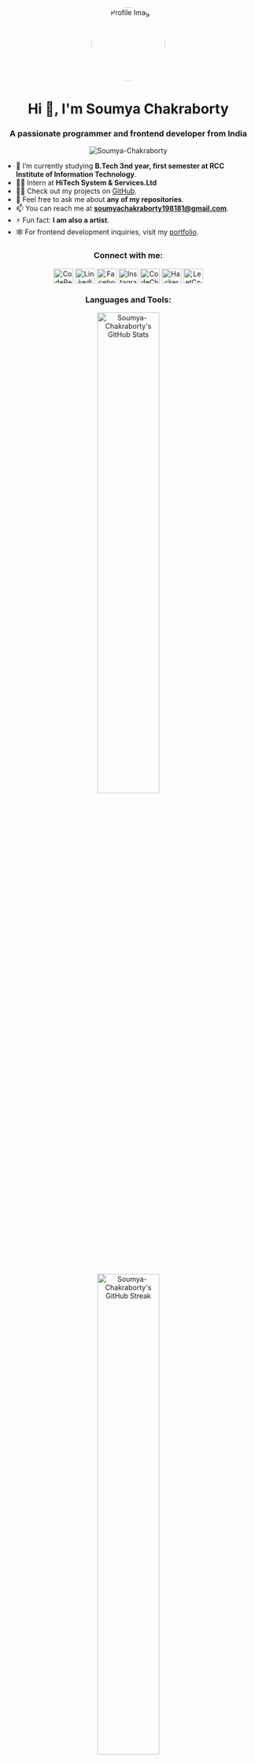 
<div align="center">
  <img src="https://avatars.githubusercontent.com/u/128106669?v=4" alt="Profile Image" style="border-radius: 50%; width: 150px; height: 150px;">
</div>
<h1 align="center">Hi 👋, I'm Soumya Chakraborty</h1>
<h3 align="center">A passionate programmer and frontend developer from India</h3>

<p align="center">
  <img src="https://komarev.com/ghpvc/?username=Soumya-Chakraborty&label=Profile%20views&color=0e75b6&style=flat" alt="Soumya-Chakraborty" />
</p>

- 🌱 I’m currently studying **B.Tech 3nd year, first semester at RCC Institute of Information Technology**.
- 👨‍💻 Intern at **HiTech System & Services.Ltd**
- 👨‍💻 Check out my projects on [GitHub](https://github.com/Soumya-Chakraborty?tab=repositories).
- 💬 Feel free to ask me about **any of my repositories**.
- 📫 You can reach me at **soumyachakraborty198181@gmail.com**.
- ⚡ Fun fact: **I am also a artist**.
- 🕸️ For frontend development inquiries, visit my [portfolio](https://soumya-chakraborty.github.io/PortfolioV2/).

<h3 align="center">Connect with me:</h3>
<p align="center">
  <a href="https://codepen.io/Soumya-Chakraborty" target="blank"><img align="center" src="https://raw.githubusercontent.com/rahuldkjain/github-profile-readme-generator/master/src/images/icons/Social/codepen.svg" alt="CodePen" height="30" width="40" /></a>
  <a href="https://www.linkedin.com/in/soumya-chakraborty-943299260/" target="blank"><img align="center" src="https://raw.githubusercontent.com/rahuldkjain/github-profile-readme-generator/master/src/images/icons/Social/linked-in-alt.svg" alt="LinkedIn" height="30" width="40" /></a>
  <a href="https://www.facebook.com/profile.php?id=100089264288424&mibextid=ZbWKwL" target="blank"><img align="center" src="https://raw.githubusercontent.com/rahuldkjain/github-profile-readme-generator/master/src/images/icons/Social/facebook.svg" alt="Facebook" height="30" width="40" /></a>
  <a href="https://instagram.com/soumya_ckakraborty?igshid=zddkntzintm=" target="blank"><img align="center" src="https://raw.githubusercontent.com/rahuldkjain/github-profile-readme-generator/master/src/images/icons/Social/instagram.svg" alt="Instagram" height="30" width="40" /></a>
  <a href="https://www.codechef.com/users/soumyachakraborty" target="blank"><img align="center" src="https://cdn.jsdelivr.net/npm/simple-icons@3.1.0/icons/codechef.svg" alt="CodeChef" height="30" width="40" /></a>
  <a href="https://www.hackerrank.com/soumyachakrabor3?hr_r=1" target="blank"><img align="center" src="https://raw.githubusercontent.com/rahuldkjain/github-profile-readme-generator/master/src/images/icons/Social/hackerrank.svg" alt="HackerRank" height="30" width="40" /></a>
  <a href="https://www.leetcode.com/soumyachakraborty" target="blank"><img align="center" src="https://raw.githubusercontent.com/rahuldkjain/github-profile-readme-generator/master/src/images/icons/Social/leet-code.svg" alt="LeetCode" height="30" width="40" /></a>
</p>

<h3 align="center">Languages and Tools:</h3>

<div align="center">
<a href="https://github.com/Soumya-Chakraborty"><img width="50%" src="https://github-readme-stats.vercel.app/api?username=Soumya-Chakraborty&theme=radical&title_color=ff3068" alt="Soumya-Chakraborty's GitHub Stats"></a>
<a href="https://github.com/Soumya-Chakraborty"><img width="50%" src="https://github-readme-streak-stats.herokuapp.com/?user=Soumya-Chakraborty&theme=radical&date_format=M%20j%5B%2C%20Y%5D&ring=ff3068&fire=ff3068&sideNums=ff3068" alt="Soumya-Chakraborty's GitHub Streak"></a>
</div>

<h3 align="center">📘 My top open source projects</h3>
<p align="center">
  <a href="https://github.com/Soumya-Chakraborty/DSApy"><img width="40%" src="https://denvercoder1-github-readme-stats.vercel.app/api/pin/?username=Soumya-Chakraborty&repo=DSApy&hide_border=true&bg_color=1F222E&title_color=F85D7F&icon_color=F8D866&theme=react&show_icons=false" alt="DSApy"></a>
  <a href="https://github.com/Soumya-Chakraborty/Design_and_Analysis_of_Algorithm"><img width="40%" src="https://denvercoder1-github-readme-stats.vercel.app/api/pin/?username=Soumya-Chakraborty&repo=Design_and_Analysis_of_Algorithm&hide_border=true&bg_color=1F222E&title_color=F85D7F&icon_color=F8D866&theme=react&show_icons=false" alt="Recursive function"></a>
</p>

<p align="right">
  <a href="https://github.com/Soumya-Chakraborty?tab=repositories"><img alt="All Repositories" title="All Repositories" src="https://custom-icon-badges.herokuapp.com/badge/-All%20Repos-2962FF?style=for-the-badge&logoColor=white&logo=repo"/></a>
</p>
<p align="right">
  <a 
    <image 
  <a href="https://www.discord.gg/Soumya-Chakraborty">
    <img alt="Discord Community" title="Join our community" src="https://custom-icon-badges.herokuapp.com/discord/624217127540359188?color=%23E1AD0E&logo=comments&logoColor=white&style=for-the-badge&labelColor=C79600"/></a><br>
  <a href="https://github.com/Soumya-Chakraborty?tab=repositories&sort=stargazers">
    <img alt="Total Stars" title="Total stars on GitHub" src="https://custom-icon-badges.herokuapp.com/badge/dynamic/json?logo=star&host=formatted-dynamic-badges.herokuapp.com&formatter=metric&style=for-the-badge&color=55960c&labelColor=%23488207&label=stars&query=%24.stars&url=https%3A%2F%2Fapi.github-star-counter.workers.dev%2Fuser%2FGiingu"/></a>
  <a href="https://github.com/Soumya-Chakraborty?tab=followers">
    <img alt="Followers" title="Follow me on GitHub" src="https://custom-icon-badges.herokuapp.com/github/followers/Soumya-Chakraborty?color=236ad3&labelColor=1155ba&style=for-the-badge&logo=person-add&label=Follow&logoColor=white"/></a>
</p>
